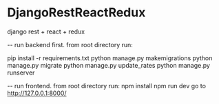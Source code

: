 # DjangoRestReactRedux
django rest + react + redux

-- run backend first. from root directory run:

pip install -r requirements.txt
python manage.py makemigrations
python manage.py migrate
python manage.py update_rates
python manage.py runserver

-- run frontend. from root directory run:
npm install
npm run dev
go to http://127.0.0.1:8000/
